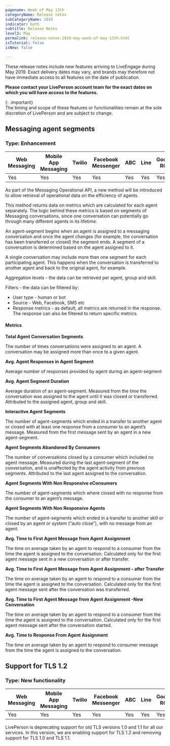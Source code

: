 ```yaml
---
pagename: Week of May 13th
categoryName: Release notes
subCategoryName: 2019
indicator: both
subtitle: Release Notes
level3: May
permalink: release-notes-2019-may-week-of-may-13th.html
isTutorial: false
isNew: false

---
```

These release notes include new features arriving to LiveEngage during May 2019. Exact delivery dates may vary, and brands may therefore not have immediate access to all features on the date of publication.

**Please contact your LivePerson account team for the exact dates on which you will have access to the features.**

{: .important}  
The timing and scope of these features or functionalities remain at the sole discretion of LivePerson and are subject to change.

## Messaging agent segments

### Type: Enhancement

<table class="releasenotes">

<thead>

<tr class="categoryrow">

<th>Web Messaging</th>

<th>Mobile App Messaging</th>

<th>Twilio</th>

<th>Facebook Messenger</th>

<th>ABC</th>

<th>Line</th>

<th>Google RCS</th>

<th>Google My Business</th>

<th>WhatsApp Business</th>

<th>CM</th>

<th>Chat</th>

</tr>

</thead>

<tbody>

<tr>

<td>Yes</td>

<td>Yes</td>

<td>Yes</td>

<td>Yes</td>

<td>Yes</td>

<td>Yes</td>

<td>Yes</td>

<td>Yes</td>

<td>Yes</td>

<td>Yes</td>

<td>No</td>

</tr>

</tbody>

</table>

As part of the Messaging Operational API, a new method will be introduced to allow retrieval of operational data on the efficiency of agents.

This method returns data on metrics which are calculated for each agent separately. The logic behind these metrics is based on segments of Messaging conversations, since one conversation can potentially go through many different agents in its lifetime.

An agent-segment begins when an agent is assigned to a messaging conversation and once the agent changes (for example, the conversation has been transferred or closed) the segment ends. A segment of a conversation is determined based on the agent assigned to it.

A single conversation may include more than one segment for each participating agent. This happens when the conversation is transferred to another agent and back to the original agent, for example.

Aggregation levels - the data can be retrieved per agent, group and skill.

Filters - the data can be filtered by:

* User type - human or bot
* Source - Web, Facebook, SMS etc
* Response metrics - as default, all metrics are returned in the response. The response can also be filtered to return specific metrics.

#### Metrics

**Total Agent Conversation Segments**

The number of times conversations were assigned to an agent. A conversation may be assigned more than once to a given agent.

**Avg. Agent Responses in Agent Segment**

Average number of responses provided by agent during an agent-segment

**Avg. Agent Segment Duration**

Average duration of an agent-segment. Measured from the time the conversation was assigned to the agent until it was closed or transferred. Attributed to the assigned agent, group and skill.

**Interactive Agent Segments**

The number of agent-segments which ended in a transfer to another agent or closed with at least one response from a consumer to an agent’s message. Measured from the first message sent by an agent in a new agent-segment.

**Agent Segments Abandoned By Consumers**

The number of conversations closed by a consumer which included no agent message. Measured during the last agent-segment of the conversation, and is unaffected by the agent activity from previous segments. Attributed to the last agent assigned to the conversation.

**Agent Segments With Non Responsive eConsumers**

The number of agent-segments which where closed with no response from the consumer to an agent’s message.

**Agent Segments With Non Responsive Agents**

The number of agent-segments which ended in a transfer to another skill or closed by an agent or system (“auto close”), with no message from an agent.

**Avg. Time to First Agent Message from Agent Assignment**

The time on average taken by an agent to respond to a consumer from the time the agent is assigned to the conversation. Calculated only for the first agent message sent in a new conversation or after transfer.

**Avg. Time to First Agent Message from Agent Assignment - after Transfer**

The time on average taken by an agent to respond to a consumer from the time the agent is assigned to the conversation. Calculated only for the first agent message sent after the conversation was transferred.

**Avg. Time to First Agent Message from Agent Assignment -New Conversation**

The time on average taken by an agent to respond to a consumer from the time the agent is assigned to the conversation. Calculated only for the first agent message sent after the conversation started.

**Avg. Time to Response From Agent Assignment**

The time on average taken by an agent to respond to consumer message from the time the agent is assigned to the conversation.

## Support for TLS 1.2

### Type: New functionality

<table class="releasenotes">

<thead>

<tr class="categoryrow">

<th>Web Messaging</th>

<th>Mobile App Messaging</th>

<th>Twilio</th>

<th>Facebook Messenger</th>

<th>ABC</th>

<th>Line</th>

<th>Google RCS</th>

<th>Google My Business</th>

<th>WhatsApp Business</th>

<th>CM</th>

<th>Chat</th>

</tr>

</thead>

<tbody>

<tr>

<td>Yes</td>

<td>Yes</td>

<td>Yes</td>

<td>Yes</td>

<td>Yes</td>

<td>Yes</td>

<td>Yes</td>

<td>Yes</td>

<td>Yes</td>

<td>Yes</td>

<td>No</td>

</tr>

</tbody>

</table>

LivePerson is deprecating support for old TLS versions 1.0 and 1.1 for all our services. In this version, we are enabling support for TLS 1.2 and removing support for TLS 1.0 and TLS 1.1.